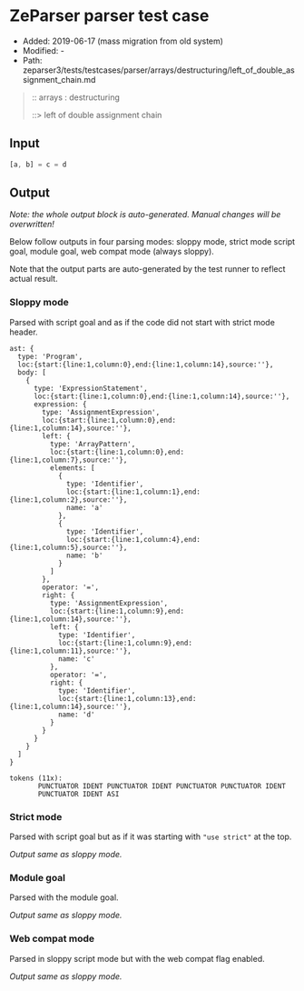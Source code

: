 # ZeParser parser test case

- Added: 2019-06-17 (mass migration from old system)
- Modified: -
- Path: zeparser3/tests/testcases/parser/arrays/destructuring/left_of_double_assignment_chain.md

> :: arrays : destructuring
>
> ::> left of double assignment chain

## Input

`````js
[a, b] = c = d
`````

## Output

_Note: the whole output block is auto-generated. Manual changes will be overwritten!_

Below follow outputs in four parsing modes: sloppy mode, strict mode script goal, module goal, web compat mode (always sloppy).

Note that the output parts are auto-generated by the test runner to reflect actual result.

### Sloppy mode

Parsed with script goal and as if the code did not start with strict mode header.

`````
ast: {
  type: 'Program',
  loc:{start:{line:1,column:0},end:{line:1,column:14},source:''},
  body: [
    {
      type: 'ExpressionStatement',
      loc:{start:{line:1,column:0},end:{line:1,column:14},source:''},
      expression: {
        type: 'AssignmentExpression',
        loc:{start:{line:1,column:0},end:{line:1,column:14},source:''},
        left: {
          type: 'ArrayPattern',
          loc:{start:{line:1,column:0},end:{line:1,column:7},source:''},
          elements: [
            {
              type: 'Identifier',
              loc:{start:{line:1,column:1},end:{line:1,column:2},source:''},
              name: 'a'
            },
            {
              type: 'Identifier',
              loc:{start:{line:1,column:4},end:{line:1,column:5},source:''},
              name: 'b'
            }
          ]
        },
        operator: '=',
        right: {
          type: 'AssignmentExpression',
          loc:{start:{line:1,column:9},end:{line:1,column:14},source:''},
          left: {
            type: 'Identifier',
            loc:{start:{line:1,column:9},end:{line:1,column:11},source:''},
            name: 'c'
          },
          operator: '=',
          right: {
            type: 'Identifier',
            loc:{start:{line:1,column:13},end:{line:1,column:14},source:''},
            name: 'd'
          }
        }
      }
    }
  ]
}

tokens (11x):
       PUNCTUATOR IDENT PUNCTUATOR IDENT PUNCTUATOR PUNCTUATOR IDENT
       PUNCTUATOR IDENT ASI
`````

### Strict mode

Parsed with script goal but as if it was starting with `"use strict"` at the top.

_Output same as sloppy mode._

### Module goal

Parsed with the module goal.

_Output same as sloppy mode._

### Web compat mode

Parsed in sloppy script mode but with the web compat flag enabled.

_Output same as sloppy mode._
